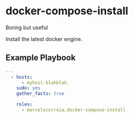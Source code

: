 # docker-compose-install

 Boring but useful

Install the latest docker engine.


## Example Playbook

```yml
---
  - hosts:
      - myhost.blahblah.
    sudo: yes
    gather_facts: true

    roles:
      - marcelocorreia.docker-compose-install

```

